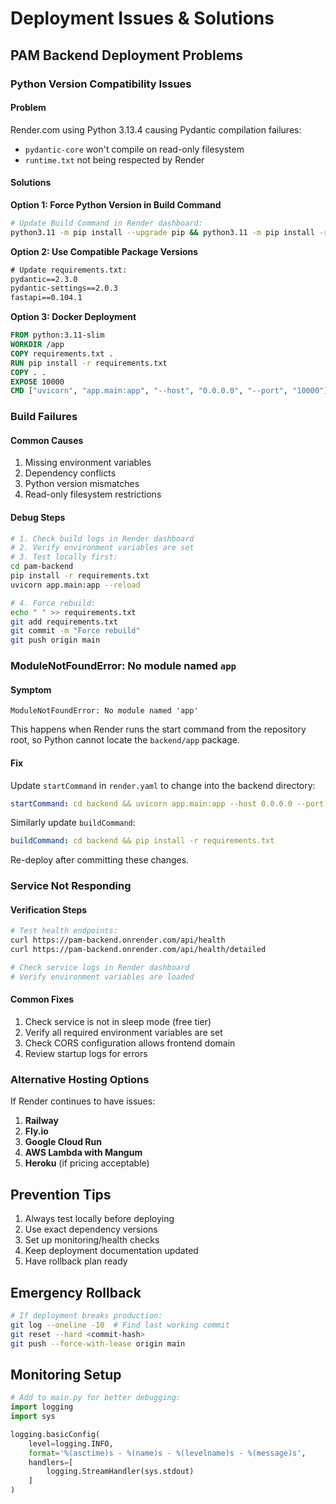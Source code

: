 
# Deployment Issues & Solutions

## PAM Backend Deployment Problems

### Python Version Compatibility Issues

#### Problem
Render.com using Python 3.13.4 causing Pydantic compilation failures:
- `pydantic-core` won't compile on read-only filesystem
- `runtime.txt` not being respected by Render

#### Solutions

**Option 1: Force Python Version in Build Command**
```bash
# Update Build Command in Render dashboard:
python3.11 -m pip install --upgrade pip && python3.11 -m pip install -r requirements.txt
```

**Option 2: Use Compatible Package Versions**
```txt
# Update requirements.txt:
pydantic==2.3.0
pydantic-settings==2.0.3
fastapi==0.104.1
```

**Option 3: Docker Deployment**
```dockerfile
FROM python:3.11-slim
WORKDIR /app
COPY requirements.txt .
RUN pip install -r requirements.txt
COPY . .
EXPOSE 10000
CMD ["uvicorn", "app.main:app", "--host", "0.0.0.0", "--port", "10000"]
```

### Build Failures

#### Common Causes
1. Missing environment variables
2. Dependency conflicts
3. Python version mismatches
4. Read-only filesystem restrictions

#### Debug Steps
```bash
# 1. Check build logs in Render dashboard
# 2. Verify environment variables are set
# 3. Test locally first:
cd pam-backend
pip install -r requirements.txt
uvicorn app.main:app --reload

# 4. Force rebuild:
echo " " >> requirements.txt
git add requirements.txt
git commit -m "Force rebuild"
git push origin main
```

### ModuleNotFoundError: No module named `app`

#### Symptom
```
ModuleNotFoundError: No module named 'app'
```

This happens when Render runs the start command from the repository root, so
Python cannot locate the `backend/app` package.

#### Fix
Update `startCommand` in `render.yaml` to change into the backend directory:

```yaml
startCommand: cd backend && uvicorn app.main:app --host 0.0.0.0 --port $PORT
```

Similarly update `buildCommand`:

```yaml
buildCommand: cd backend && pip install -r requirements.txt
```

Re-deploy after committing these changes.

### Service Not Responding

#### Verification Steps
```bash
# Test health endpoints:
curl https://pam-backend.onrender.com/api/health
curl https://pam-backend.onrender.com/api/health/detailed

# Check service logs in Render dashboard
# Verify environment variables are loaded
```

#### Common Fixes
1. Check service is not in sleep mode (free tier)
2. Verify all required environment variables are set
3. Check CORS configuration allows frontend domain
4. Review startup logs for errors

### Alternative Hosting Options

If Render continues to have issues:

1. **Railway**
2. **Fly.io**
3. **Google Cloud Run**
4. **AWS Lambda with Mangum**
5. **Heroku** (if pricing acceptable)

## Prevention Tips

1. Always test locally before deploying
2. Use exact dependency versions
3. Set up monitoring/health checks
4. Keep deployment documentation updated
5. Have rollback plan ready

## Emergency Rollback

```bash
# If deployment breaks production:
git log --oneline -10  # Find last working commit
git reset --hard <commit-hash>
git push --force-with-lease origin main
```

## Monitoring Setup

```python
# Add to main.py for better debugging:
import logging
import sys

logging.basicConfig(
    level=logging.INFO,
    format='%(asctime)s - %(name)s - %(levelname)s - %(message)s',
    handlers=[
        logging.StreamHandler(sys.stdout)
    ]
)
```
